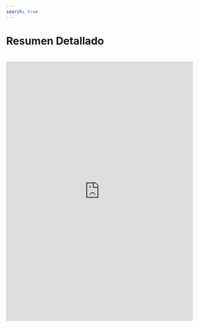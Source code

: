 ```yaml
---
search: true
---
```


# Resumen Detallado

<iframe src="https://widgets.modyo.com/inversiones/resumen-detallado" width="100%" height="700px" frameBorder="0"  style="overflow:auto;margin-top:20px;"/>

